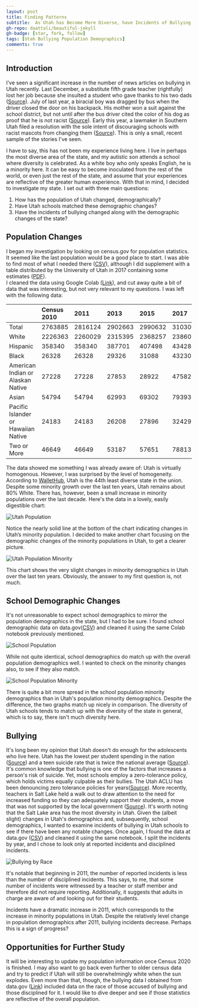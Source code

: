 ```yaml
---
layout: post
title: Finding Patterns
subtitle:  As Utah has Become More Diverse, have Incidents of Bullying Increased?
gh-repo: daattali/beautiful-jekyll
gh-badge: [star, fork, follow]
tags: [Utah Bullying Population Demographics]
comments: true
---
```


## Introduction
I’ve seen a significant increase in the number of news articles on bullying in Utah recently. Last December, a substitute fifth grade teacher (rightfully) lost her job because she insulted a student who gave thanks to his two dads ([Source](https://www.nytimes.com/2019/12/02/us/Utah-substitute-teacher.html)). July of last year, a biracial boy was dragged by bus when the driver closed the door on his backpack. His mother won a suit against the school district, but not until after the bus driver cited the color of his dog as proof that he is not racist ([Source](https://www.usatoday.com/story/news/nation/2019/07/19/school-bus-dragging-case-utah-family-wins-settlement-district/1776915001/)).  Early this year, a lawmaker in Southern Utah filed a resolution with the sole intent of discouraging schools with racist mascots from changing them ([Source](https://www.sltrib.com/news/politics/2020/01/22/cedar-city-lawmaker-wants/)). This is only a small, recent sample of the stories I've seen. 

I have to say, this has not been my experience living here. I live in perhaps the most diverse area of the state, and my autistic son attends a school where diversity is celebrated. As a white boy who only speaks English, he is a minority here. It can be easy to become inoculated from the rest of the world, or even just the rest of the state, and assume that your experiences are reflective of the greater human experience. With that in mind, I decided to investigate my state.
I set out with three main questions:
1. How has the population of Utah changed, demographically?
2. Have Utah schools matched these demographic changes?
3. Have the incidents of bullying changed along with the demographic changes of the state?

## Population Changes
I began my investigation by looking on census.gov for population statistics. It seemed like the last population would be a good place to start. I was able to find most of what I needed there ([CSV](https://github.com/JaimieOnigkeit/Lambda-Unit-1-Build-Week/blob/master/utah_demograhics.csv)), although I did supplement with a table distributed by the University of Utah in 2017 containing some estimates ([PDF](https://github.com/JaimieOnigkeit/Lambda-Unit-1-Build-Week/blob/master/RaceandEthnicity_FactSheet20170825.pdf)).  
I cleaned the data using Google Colab ([Link](https://github.com/JaimieOnigkeit/Lambda-Unit-1-Build-Week/blob/master/Utah_Homogenous.ipynb)), and cut away quite a bit of data that was interesting, but not very relevant to my questions. I was left with the following data:

| |	Census 2010 |	2011 |	2013 |	2015 |	2017 |	2019 |
| :------ |:--- | :--- | :--- | :--- | :--- |:--- |
|	Total |	2763885 |	2816124 |	2902663 |	2990632 |	3103000 |	3188160 |
|	White |	2226363 |	2260029 |	2315395 |	2368257 |	2386098 |	2486764.8 |
|	Hispanic |	358340 |	358340 |	387701 |	407498 |	434288 |	452718.72 |
|	Black |	26328 |	26328 |	29326 |	31088 |	43230 |	44634.24 |
|	American Indian or Alaskan Native |	27228 |	27228 |	27853 |	28922 |	47582 |	47822.4 |
|	Asian |	54794 |	54794 |	62993 |	69302 |	79393 |	86080.32 |
|	Pacific Islander or Hawaiian Native |	24183 |	24183 |	26208 |	27896 |	32429 |	35069.76 |
|	Two or More |	46649 |	46649 |	53187 |	57651 |	78813 |	82892.16 |

The data showed me something I was already aware of: Utah is virtually homogenous. However, I was surprised by the level of homogeneity.  According to [WalletHub](https://wallethub.com/edu/most-least-diverse-states-in-america/38262/), Utah is the 44th least diverse state in the union. Despite some minority growth over the last ten years, Utah remains about 80% White.  There has, however, been a small increase in minority populations over the last decade. Here's the data in a lovely, easily digestible chart:

![Utah Population](https://lh3.googleusercontent.com/3tWRQLKS9mLjslGWxNl6gsuaRqJNd-CG_nqvvtVuzI08NLMBnwEPopnE9RC1FMgYZUihQlwOjCIOmdAOUEqVdjjEZaUoO84mI7AyiyVVeBuVyw4_JdrDK1q5qSVvRA4bmhES6UlJ-Q=w2400)

Notice the nearly solid line at the bottom of the chart indicating changes in Utah’s minority population. I decided to make another chart focusing on the demographic changes of the minority populations in Utah, to get a clearer picture.

![Utah Population Minority](https://lh3.googleusercontent.com/8eTihK1q1sqIUWUHdCqE6NmzwH1kcKfD_rPsjc6g7DzLJbU0LLCWchHOVlZmx4vrc5z4xfkty6ldKK6JMXwv2mcsIsdRBsekGpcDpJYP_jLqy_xpIj16efhrJdZfzV64L6JmsBPwgw=w2400)

This chart shows the very slight changes in minority demographics in Utah over the last ten years.
Obviously, the answer to my first question is, not much. 

## School Demographic Changes

It's not unreasonable to expect school demographics to mirror the population demographics in the state, but I had to be sure. I found school demographic data on data.gov([CSV](https://github.com/JaimieOnigkeit/Lambda-Unit-1-Build-Week/blob/master/Enrollment_Data2.csv)) and cleaned it using the same Colab notebook previously mentioned.

![School Population](https://lh3.googleusercontent.com/PyF9lgG44wy_YpVBddUcFr_KDKCsBge_acwbdcSZEXkjtxbDrz1BB4g1AolHHCfpfsX2_YsLqkQ0NdQaimePKCjo6Rt0xX0_fpxWBcPNIhE0l9n_g-a1ztyn5dm0c-Qj62ULt-XRNg=w2400)

While not quite identical, school demographics do match up with the overall population demographics well. I wanted to check on the minority changes also, to see if they also match.

![School Population Minority](https://lh3.googleusercontent.com/ukAehfY77gLQDLIK42TNPDxOWZ5YUAjEsyG-9szzTA8WeoqA0csLsJTisl1KNg5ilYqrrWlhoGA81PpjNoo2TDWlK6VblF-Ho4Tgf5Wkzu4QP4pR8t0ulpUleVEliznI_OPoRr1KOA=w2400)

There is quite a bit more spread in the school population minority demographics than in Utah's population minority demographics. Despite the difference, the two graphs match up nicely in comparison. The diversity of Utah schools tends to match up with the diversity of the state in general, which is to say, there isn't much diversity here.

## Bullying
It's long been my opinion that Utah doesn't do enough for the adolescents who live here. Utah has the lowest per student spending in the nation ([Source](https://www.governing.com/gov-data/education-data/state-education-spending-per-pupil-data.html)) and a teen suicide rate that is twice the national average ([Source](https://www.americashealthrankings.org/explore/health-of-women-and-children/measure/teen_suicide/state/ALL)). It's common knowledge that bullying is one of the factors that increases a person's risk of suicide. Yet, most schools employ a zero-tolerance policy, which holds victims equally culpable as their bullies. The Utah ACLU has been denouncing zero tolerance policies for years([Source](https://www.acluutah.org/blog/item/904-zero-tolerance-zero-sense-students-need-better)). More recently, teachers in Salt Lake held a walk out to draw attention to the need for increased funding so they can adequately support their students, a move that was not supported by the local government ([Source](https://www.sltrib.com/news/education/2020/02/27/utahs-republican-leaders/)). It's worth noting that the Salt Lake area has the most diversity in Utah. 
Given the (albeit slight) changes in Utah's demographics and, subsequently, school demographics, I wanted to examine incidents of bullying in Utah schools to see if there have been any notable changes. Once again, I found the data at data.gov ([CSV](https://github.com/JaimieOnigkeit/Lambda-Unit-1-Build-Week/blob/master/Bullying_EE2.csv)) and cleaned it using the same notebook. I split the incidents by year, and I chose to look only at reported incidents and disciplined incidents.

![Bullying by Race](https://lh3.googleusercontent.com/t-_1renDCq4EUnXJJdjurL14VlmfL66tiH-i70SnwBhIs7KSjZoi3oF4FGcMQuFUmxhxdfXQWPlAk1F9Nz5J9ly0Wk2fhOxcejHmYH2CmZ78bzVdnd7-GdxSGzSrzHwnmLAjQplYAQ=w2400)

It's notable that beginning in 2011, the number of reported incidents is less than the number of disciplined incidents. This says, to me, that some number of incidents were witnessed by a teacher or staff member and therefore did not require reporting. Additionally, it suggests that adults in charge are aware of and looking out for their students. 

Incidents have a dramatic increase in 2011, which corresponds to the increase in minority populations in Utah. Despite the relatively level change in population demographics after 2011, bullying incidents decrease. Perhaps this is a sign of progress? 

## Opportunities for Further Study
It will be interesting to update my population information once Census 2020 is finished. I may also want to go back even further to older census data and try to predict if Utah will still be overwhelmingly white when the sun explodes. Even more than that, though, the bullying data I obtained from data.gov ([Link](https://github.com/JaimieOnigkeit/Lambda-Unit-1-Build-Week/blob/master/Bullying_EE2.csv)) included data on the race of those accused of bullying and those disciplined for it. I would like to dive deeper and see if those statistics are reflective of the overall population.
